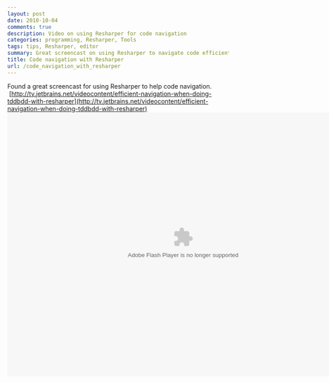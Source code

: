 ```yaml
---
layout: post
date: 2010-10-04
comments: true
description: Video on using Resharper for code navigation
categories: programming, Resharper, Tools
tags: tips, Resharper, editor
summary: Great screencast on using Resharper to navigate code efficiently in Visual Studio
title: Code navigation with Resharper
url: /code_navigation_with_resharper
---
```


Found a great screencast for using Resharper to help code navigation.  [http://tv.jetbrains.net/videocontent/efficient-navigation-when-doing-tddbdd-with-resharper](http://tv.jetbrains.net/videocontent/efficient-navigation-when-doing-tddbdd-with-resharper)
<object name="player" id="_fp_0.8955728155560791" width="800" height="600"    data="http://tv.jetbrains.net/flowplayer/flowplayer-3.2.10.swf"  type="application/x-shockwave-flash">    <param value="true" name="allowfullscreen"/>    <param value="always" name="allowscriptaccess"/>    <param value="transparent" name="wmode"/>    <param value="high" name="quality"/>    <param name="movie" value="http://tv.jetbrains.net/flowplayer/flowplayer-3.2.10.swf" />    <param value="config=%7B%22plugins%22%3A%7B%22viral%22%3A%7B%22share%22%3Afalse%2C%22email%22%3Afalse%2C%22url%22%3A%22http%3A//tv.jetbrains.net/flowplayer/flowplayer.viralvideos-3.2.9.swf%22%2C%22callType%22%3A%22default%22%7D%2C%22dock%22%3A%7B%22horizontal%22%3Afalse%2C%22autoHide%22%3Atrue%2C%22width%22%3A%227pct%22%2C%22right%22%3A15%7D%2C%22controls%22%3A%7B%22buttonColor%22%3A%22%230000ff%22%2C%22backgroundColor%22%3A%22%23000000%22%2C%22stop%22%3Atrue%2C%22callType%22%3A%22default%22%2C%22url%22%3A%22http%3A//tv.jetbrains.net/flowplayer/flowplayer.controls-3.2.8.swf%22%2C%22buttonOverColor%22%3A%22%230000ff%22%7D%7D%2C%22clip%22%3A%7B%22baseUrl%22%3A%22http%3A//tv.jetbrains.net%22%2C%22autoBuffering%22%3Atrue%2C%22url%22%3A%22http%3A//tv.jetbrains.net/sites/default/files/videos/converted/FastNavigation.mp4%22%2C%22scaling%22%3A%22orig%22%2C%22pageUrl%22%3A%22http%3A//tv.jetbrains.net/videocontent/efficient-navigation-when-doing-tddbdd-with-resharper%22%2C%22autoPlay%22%3Afalse%7D%2C%22playlist%22%3A%5B%7B%22baseUrl%22%3A%22http%3A//tv.jetbrains.net%22%2C%22autoBuffering%22%3Atrue%2C%22scaling%22%3A%22orig%22%2C%22url%22%3A%22http%3A//tv.jetbrains.net/sites/default/files/videos/converted/FastNavigation.mp4%22%2C%22autoPlay%22%3Afalse%7D%5D%7D" name="flashvars"/></object>
